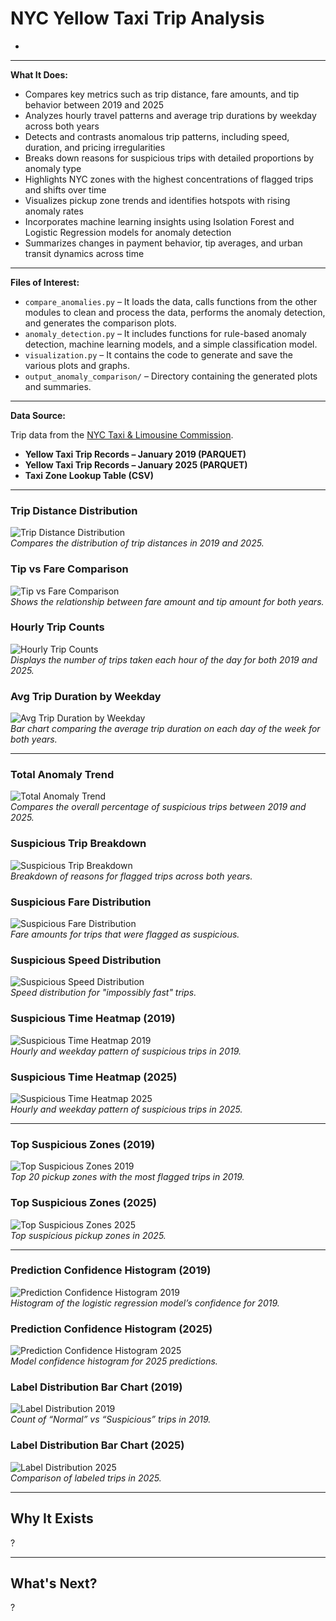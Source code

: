 # NYC Yellow Taxi Trip Analysis

-

---

**What It Does:**

- Compares key metrics such as trip distance, fare amounts, and tip behavior between 2019 and 2025  
- Analyzes hourly travel patterns and average trip durations by weekday across both years  
- Detects and contrasts anomalous trip patterns, including speed, duration, and pricing irregularities  
- Breaks down reasons for suspicious trips with detailed proportions by anomaly type  
- Highlights NYC zones with the highest concentrations of flagged trips and shifts over time  
- Visualizes pickup zone trends and identifies hotspots with rising anomaly rates  
- Incorporates machine learning insights using Isolation Forest and Logistic Regression models for anomaly detection  
- Summarizes changes in payment behavior, tip averages, and urban transit dynamics across time  

---

**Files of Interest:**

- `compare_anomalies.py` – It loads the data, calls functions from the other modules to clean and process the data, performs the anomaly detection, and generates the comparison plots.
- `anomaly_detection.py` – It includes functions for rule-based anomaly detection, machine learning models, and a simple classification model.
- `visualization.py` – It contains the code to generate and save the various plots and graphs.
- `output_anomaly_comparison/` – Directory containing the generated plots and summaries.

---

**Data Source:**

Trip data from the [NYC Taxi & Limousine Commission](https://www.nyc.gov/site/tlc/about/tlc-trip-record-data.page).
- **Yellow Taxi Trip Records – January 2019 (PARQUET)**
- **Yellow Taxi Trip Records – January 2025 (PARQUET)**
- **Taxi Zone Lookup Table (CSV)**

---

### Trip Distance Distribution  
![Trip Distance Distribution](images/trip_distance_distribution.png)  
*Compares the distribution of trip distances in 2019 and 2025.*

### Tip vs Fare Comparison  
![Tip vs Fare Comparison](images/tip_vs_fare_comparison.png)  
*Shows the relationship between fare amount and tip amount for both years.*

### Hourly Trip Counts  
![Hourly Trip Counts](images/hourly_trip_counts.png)  
*Displays the number of trips taken each hour of the day for both 2019 and 2025.*

### Avg Trip Duration by Weekday  
![Avg Trip Duration by Weekday](images/avg_trip_duration_by_weekday.png)  
*Bar chart comparing the average trip duration on each day of the week for both years.*

---

### Total Anomaly Trend  
![Total Anomaly Trend](images/total_anomaly_trend.png)  
*Compares the overall percentage of suspicious trips between 2019 and 2025.*

### Suspicious Trip Breakdown  
![Suspicious Trip Breakdown](images/suspicious_trip_breakdown_comparison.png)  
*Breakdown of reasons for flagged trips across both years.*

### Suspicious Fare Distribution  
![Suspicious Fare Distribution](images/suspicious_fare_distribution.png)  
*Fare amounts for trips that were flagged as suspicious.*

### Suspicious Speed Distribution  
![Suspicious Speed Distribution](images/suspicious_speed_distribution.png)  
*Speed distribution for "impossibly fast" trips.*

### Suspicious Time Heatmap (2019)  
![Suspicious Time Heatmap 2019](images/suspicious_time_heatmap_2019.png)  
*Hourly and weekday pattern of suspicious trips in 2019.*

### Suspicious Time Heatmap (2025)  
![Suspicious Time Heatmap 2025](images/suspicious_time_heatmap_2025.png)  
*Hourly and weekday pattern of suspicious trips in 2025.*

---

### Top Suspicious Zones (2019)  
![Top Suspicious Zones 2019](images/top_suspicious_zones_2019.png)  
*Top 20 pickup zones with the most flagged trips in 2019.*

### Top Suspicious Zones (2025)  
![Top Suspicious Zones 2025](images/top_suspicious_zones_2025.png)  
*Top suspicious pickup zones in 2025.*

---

### Prediction Confidence Histogram (2019)  
![Prediction Confidence Histogram 2019](images/prediction_confidence_histogram_2019.png)  
*Histogram of the logistic regression model’s confidence for 2019.*

### Prediction Confidence Histogram (2025)  
![Prediction Confidence Histogram 2025](images/prediction_confidence_histogram_2025.png)  
*Model confidence histogram for 2025 predictions.*

### Label Distribution Bar Chart (2019)  
![Label Distribution 2019](images/label_distribution_bar_chart_2019.png)  
*Count of “Normal” vs “Suspicious” trips in 2019.*

### Label Distribution Bar Chart (2025)  
![Label Distribution 2025](images/label_distribution_bar_chart_2025.png)  
*Comparison of labeled trips in 2025.*

---

## Why It Exists

?

---

## What's Next?

?
